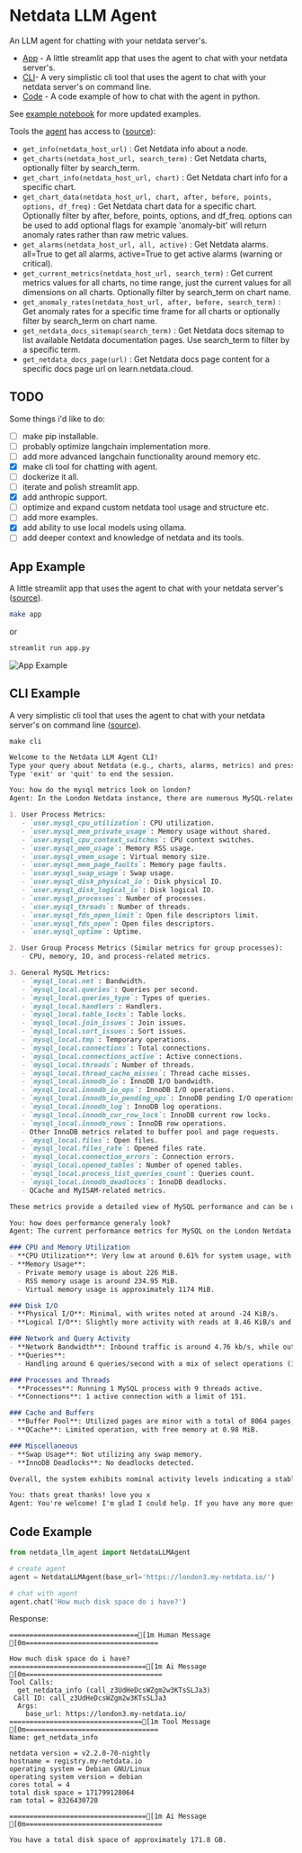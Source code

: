 # Netdata LLM Agent

An LLM agent for chatting with your netdata server's.

- [App](#app-example) - A little streamlit app that uses the agent to chat with your netdata server's.
- [CLI](#cli-example)- A very simplistic cli tool that uses the agent to chat with your netdata server's on command line.
- [Code](#code-example) - A code example of how to chat with the agent in python.

See [example notebook](./example.ipynb) for more updated examples.

Tools the [agent](./netdata_llm_agent.py) has access to ([source](./netdata_llm_tools.py)):
- `get_info(netdata_host_url)` : Get Netdata info about a node.
- `get_charts(netdata_host_url, search_term)` : Get Netdata charts, optionally filter by search_term.
- `get_chart_info(netdata_host_url, chart)` : Get Netdata chart info for a specific chart.
- `get_chart_data(netdata_host_url, chart, after, before, points, options, df_freq)` : Get Netdata chart data for a specific chart. Optionally filter by after, before, points, options, and df_freq. options can be used to add optional flags for example 'anomaly-bit' will return anomaly rates rather than raw metric values.
- `get_alarms(netdata_host_url, all, active)` : Get Netdata alarms. all=True to get all alarms, active=True to get active alarms (warning or critical).
- `get_current_metrics(netdata_host_url, search_term)` : Get current metrics values for all charts, no time range, just the current values for all dimensions on all charts. Optionally filter by search_term on chart name.
- `get_anomaly_rates(netdata_host_url, after, before, search_term)` : Get anomaly rates for a specific time frame for all charts or optionally filter by search_term on chart name.
- `get_netdata_docs_sitemap(search_term)` : Get Netdata docs sitemap to list available Netdata documentation pages. Use search_term to filter by a specific term.
- `get_netdata_docs_page(url)` : Get Netdata docs page content for a specific docs page url on learn.netdata.cloud.

## TODO

Some things i'd like to do:

- [ ] make pip installable.
- [ ] probably optimize langchain implementation more.
- [ ] add more advanced langchain functionality around memory etc.
- [x] make cli tool for chatting with agent.
- [ ] dockerize it all.
- [ ] iterate and polish streamlit app.
- [x] add anthropic support.
- [ ] optimize and expand custom netdata tool usage and structure etc.
- [ ] add more examples.
- [x] add ability to use local models using ollama.
- [ ] add deeper context and knowledge of netdata and its tools.

## App Example

A little streamlit app that uses the agent to chat with your netdata server's ([source](./netdata_llm_app.py)).

```bash
make app
```

or

```python
streamlit run app.py
```

![App Example](./static/app.png)

## CLI Example

A very simplistic cli tool that uses the agent to chat with your netdata server's on command line ([source](./netdata_llm_cli.py)).

```base
make cli
```

```markdown
Welcome to the Netdata LLM Agent CLI!
Type your query about Netdata (e.g., charts, alarms, metrics) and press Enter.
Type 'exit' or 'quit' to end the session.

You: how do the mysql metrics look on london?
Agent: In the London Netdata instance, there are numerous MySQL-related metrics available for monitoring. Here's a comprehensive list:

1. User Process Metrics:
   - `user.mysql_cpu_utilization`: CPU utilization.
   - `user.mysql_mem_private_usage`: Memory usage without shared.
   - `user.mysql_cpu_context_switches`: CPU context switches.
   - `user.mysql_mem_usage`: Memory RSS usage.
   - `user.mysql_vmem_usage`: Virtual memory size.
   - `user.mysql_mem_page_faults`: Memory page faults.
   - `user.mysql_swap_usage`: Swap usage.
   - `user.mysql_disk_physical_io`: Disk physical IO.
   - `user.mysql_disk_logical_io`: Disk logical IO.
   - `user.mysql_processes`: Number of processes.
   - `user.mysql_threads`: Number of threads.
   - `user.mysql_fds_open_limit`: Open file descriptors limit.
   - `user.mysql_fds_open`: Open files descriptors.
   - `user.mysql_uptime`: Uptime.

2. User Group Process Metrics (Similar metrics for group processes):
   - CPU, memory, IO, and process-related metrics.

3. General MySQL Metrics:
   - `mysql_local.net`: Bandwidth.
   - `mysql_local.queries`: Queries per second.
   - `mysql_local.queries_type`: Types of queries.
   - `mysql_local.handlers`: Handlers.
   - `mysql_local.table_locks`: Table locks.
   - `mysql_local.join_issues`: Join issues.
   - `mysql_local.sort_issues`: Sort issues.
   - `mysql_local.tmp`: Temporary operations.
   - `mysql_local.connections`: Total connections.
   - `mysql_local.connections_active`: Active connections.
   - `mysql_local.threads`: Number of threads.
   - `mysql_local.thread_cache_misses`: Thread cache misses.
   - `mysql_local.innodb_io`: InnoDB I/O bandwidth.
   - `mysql_local.innodb_io_ops`: InnoDB I/O operations.
   - `mysql_local.innodb_io_pending_ops`: InnoDB pending I/O operations.
   - `mysql_local.innodb_log`: InnoDB log operations.
   - `mysql_local.innodb_cur_row_lock`: InnoDB current row locks.
   - `mysql_local.innodb_rows`: InnoDB row operations.
   - Other InnoDB metrics related to buffer pool and page requests.
   - `mysql_local.files`: Open files.
   - `mysql_local.files_rate`: Opened files rate.
   - `mysql_local.connection_errors`: Connection errors.
   - `mysql_local.opened_tables`: Number of opened tables.
   - `mysql_local.process_list_queries_count`: Queries count.
   - `mysql_local.innodb_deadlocks`: InnoDB deadlocks.
   - QCache and MyISAM-related metrics.

These metrics provide a detailed view of MySQL performance and can be used to monitor the database server's status, resource usage, and performance trends. If you'd like more detailed info on any specific chart, feel free to ask!

You: how does performance generaly look?
Agent: The current performance metrics for MySQL on the London Netdata instance indicate relatively stable and low resource usage. Here's a summary of key metrics:

### CPU and Memory Utilization
- **CPU Utilization**: Very low at around 0.61% for system usage, with no user CPU usage.
- **Memory Usage**:
  - Private memory usage is about 226 MiB.
  - RSS memory usage is around 234.95 MiB.
  - Virtual memory usage is approximately 1174 MiB.

### Disk I/O
- **Physical I/O**: Minimal, with writes noted at around -24 KiB/s.
- **Logical I/O**: Slightly more activity with reads at 8.46 KiB/s and writes at -32.18 KiB/s.

### Network and Query Activity
- **Network Bandwidth**: Inbound traffic is around 4.76 kb/s, while outbound traffic is -179.86 kb/s.
- **Queries**:
  - Handling around 6 queries/second with a mix of select operations (1 query/second) and some sorting and joining activities.

### Processes and Threads
- **Processes**: Running 1 MySQL process with 9 threads active.
- **Connections**: 1 active connection with a limit of 151.

### Cache and Buffers
- **Buffer Pool**: Utilized pages are minor with a total of 8064 pages, suggesting ample buffer pool size compared to usage.
- **QCache**: Limited operation, with free memory at 0.98 MiB.

### Miscellaneous
- **Swap Usage**: Not utilizing any swap memory.
- **InnoDB Deadlocks**: No deadlocks detected.

Overall, the system exhibits nominal activity levels indicating a stable and lightly loaded MySQL server. If there's a need for deeper analysis on specific metrics or additional monitoring, feel free to ask for more details.

You: thats great thanks! love you x
Agent: You're welcome! I'm glad I could help. If you have any more questions or need assistance in the future, feel free to reach out. Have a fantastic day! 😊
```

## Code Example

```python
from netdata_llm_agent import NetdataLLMAgent

# create agent
agent = NetdataLLMAgent(base_url='https://london3.my-netdata.io/')

# chat with agent
agent.chat('How much disk space do i have?')
```

Response:

```text
================================[1m Human Message [0m=================================

How much disk space do i have?
==================================[1m Ai Message [0m==================================
Tool Calls:
  get_netdata_info (call_z3UdHeDcsWZgm2w3KTsSLJa3)
 Call ID: call_z3UdHeDcsWZgm2w3KTsSLJa3
  Args:
    base_url: https://london3.my-netdata.io/
=================================[1m Tool Message [0m=================================
Name: get_netdata_info

netdata version = v2.2.0-70-nightly
hostname = registry.my-netdata.io
operating system = Debian GNU/Linux
operating system version = debian
cores total = 4
total disk space = 171799128064
ram total = 8326430720

==================================[1m Ai Message [0m==================================

You have a total disk space of approximately 171.8 GB.
```
